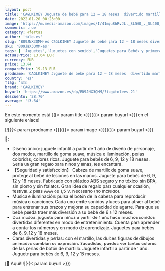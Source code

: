 ```yaml
---
layout: post
title: 'CAGLKIMEY Juguete de bebé para 12 – 18 meses  divertido martillo cambiable  juguete de bebé para 6 – 12 meses  luces y música  cumpleaños para 3 6 9 12 18 meses  niños y niñas de 1 2 años de edad.'
date: 2022-01-20 00:23:00
image: 'https://m.media-amazon.com/images/I/41mpu8hRvJL._SL500_._SL400_.jpg'
comments: true
category: ofertas
author: 'tole.es'
slug: 'B09JNX3QMM-es CAGLKIMEY Juguete de bebé para 12 – 18 meses divertido...'
sku: 'B09JNX3QMM-es'
tags: [ 'Juguetes','Juguetes con sonido','Juguetes para Bebés y primera infancia','Juguetes y juegos','bebé','caglkimey', ]
actualPrice: 13.64 EUR
currency: EUR
price: 13.64
comparePrice: 19.13 EUR
prodname: 'CAGLKIMEY Juguete de bebé para 12 – 18 meses  divertido martillo cambiable  juguete de bebé para 6 – 12 meses  luces y música  cumpleaños para 3 6 9 12 18 meses  niños y niñas de 1 2 años de edad.'
country: 'es'
flag: '🇪🇸'
brand: 'CAGLKIMEY'
buyurl: 'https://www.amazon.es/dp/B09JNX3QMM/?tag=tolees-21'
descuento: '28.70'
average: '13.64'
---
```


En este momento está [{{< param title >}}]({{< param buyurl >}}) en el siguiente enlace!

[![{{< param prodname >}}]({{< param image >}})]({{< param buyurl >}})

🔎:

- Diseño único: juguete infantil a partir de 1 año de diseño de personaje, dos modos, martillo de goma suave, música e iluminación, perlas coloridas, colores ricos. Juguete para bebés de 6, 9, 12 y 18 meses. Sería un gran regalo para niños y niñas, les encantará.
- 【Seguridad y satisfacción】 Cabeza de martillo de goma suave, protege al bebé de lesiones en las manos. Juguete para bebés de 6, 9, 12 y 18 meses. Fabricado con plástico ABS seguro y no tóxico, sin BPA, sin plomo y sin ftalatos. Gran idea de regalo para cualquier ocasión, festival. 2 pilas AAA de 1,5 V. Necesario (no incluido).
- Música e iluminación: pulsa el botón de la cabeza para reproducir música o canciones. Cada uno emite sonidos y luces para atraer al bebé para entrenar sus brazos y mejorar su capacidad de agarre. Para que su bebé pueda traer más diversión a su bebé de 6 a 12 meses.
- Dos modos: juguete para niños a partir de 1 año hace muchos sonidos divertidos diferentes en modo de entretenimiento. Cuenta para aprender a contar los números y en modo de aprendizaje. Juguetes para bebés de 6, 9, 12 y 18 meses.
- Caras divertidas y perlas: con el martillo, las dulces figuras de dibujos animados cambian su expresión. Sacudidas, puedes ver tantos colores de las perlas de botón de martillo. Juguete infantil a partir de 1 año. Juguete para bebés de 6, 9, 12 y 18 meses.

[🛒 Aquí!!!]({{< param buyurl >}})
